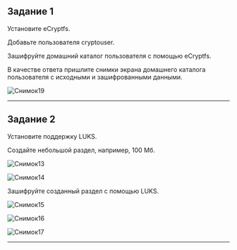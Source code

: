 Задание 1
---
Установите eCryptfs.

Добавьте пользователя cryptouser.

Зашифруйте домашний каталог пользователя с помощью eCryptfs.

В качестве ответа пришлите снимки экрана домашнего каталога пользователя с исходными и зашифрованными данными.

![Снимок19](https://github.com/AlexanderSchelokov/Host-Protection-hw/assets/121572590/54196621-e03c-437c-ad84-c3c64628d182)







***

Задание 2
---
Установите поддержку LUKS.

Создайте небольшой раздел, например, 100 Мб.

![Снимок13](https://github.com/AlexanderSchelokov/Host-Protection-hw/assets/121572590/336a062d-6f0b-4ad1-ad13-6afb9fd2cff9)

![Снимок14](https://github.com/AlexanderSchelokov/Host-Protection-hw/assets/121572590/3baf39eb-8828-4ab3-a2d7-302b46d43da9)

Зашифруйте созданный раздел с помощью LUKS.

![Снимок15](https://github.com/AlexanderSchelokov/Host-Protection-hw/assets/121572590/28801442-187e-4671-9c14-c7c248e2d291)

![Снимок16](https://github.com/AlexanderSchelokov/Host-Protection-hw/assets/121572590/967c8bd5-1f92-4677-96ae-c83bef3138f6)

![Снимок17](https://github.com/AlexanderSchelokov/Host-Protection-hw/assets/121572590/ecf2f427-8d0f-412e-a81d-1ccbe31d2112)


***

